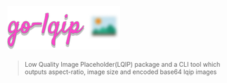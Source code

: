 # ![go-lqip](logo/logo.png)

> Low Quality Image Placeholder(LQIP) package and a CLI tool which outputs aspect-ratio, image size and encoded base64 lqip images

